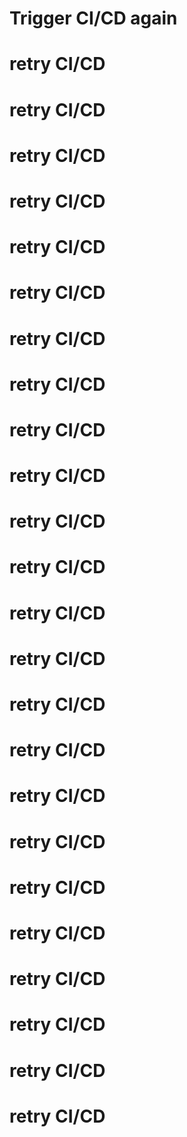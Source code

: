 # Trigger CI/CD again
# retry CI/CD
# retry CI/CD
# retry CI/CD
# retry CI/CD
# retry CI/CD
# retry CI/CD
# retry CI/CD
# retry CI/CD
# retry CI/CD
# retry CI/CD
# retry CI/CD
# retry CI/CD
# retry CI/CD
# retry CI/CD
# retry CI/CD
# retry CI/CD
# retry CI/CD
# retry CI/CD
# retry CI/CD
# retry CI/CD
# retry CI/CD
# retry CI/CD
# retry CI/CD
# retry CI/CD
